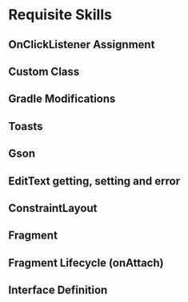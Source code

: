 # Requisite Skills

## OnClickListener Assignment
## Custom Class
## Gradle Modifications
## Toasts
## Gson
## EditText getting, setting and error
## ConstraintLayout
## Fragment
## Fragment Lifecycle (onAttach)
## Interface Definition
